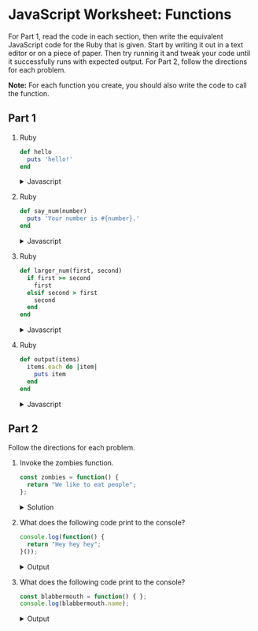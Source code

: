 # JavaScript Worksheet: Functions
For Part 1, read the code in each section, then write the equivalent JavaScript code for the Ruby that is given. Start by writing it out in a text editor or on a piece of paper. Then try running it and tweak your code until it successfully runs with expected output.
For Part 2, follow the directions for each problem.

**Note:** For each function you create, you should also write the code to call the function.

## Part 1
1. Ruby
    ```ruby
    def hello
      puts 'hello!'
    end
    ```

    <details>
    <summary>
    Javascript
    </summary>

    ```javascript
    const hello = function() { 
      console.log('hello!');
    }

    hello()
    ```

    </details>

2. Ruby
    ```ruby
    def say_num(number)
      puts 'Your number is #{number}.'
    end
    ```

    <details>
    <summary>
    Javascript
    </summary>

    ```javascript
    const sayNum = function (number) {
       console.log(`Your number is ${number}`);
     }
    
    sayNum(5)
    ```
    
    </details>

3. Ruby
    ```ruby
    def larger_num(first, second)
      if first >= second
        first
      elsif second > first
        second
      end
    end
    ```

    <details>
    <summary>
    Javascript
    </summary>

    ```javascript
    const largerNum = function (first, second) {
      if (first >= second) {
        return first
      } else {
        return second
      }
    }

    console.log(largerNum(5,7))
    console.log(largerNum(7,5))
    ```
    
    </details>

4. Ruby
    ```ruby
    def output(items)
      items.each do |item|
        puts item
      end
    end
    ```

    <details>
    <summary>
    Javascript
    </summary>

    ```javascript
    const output = function (items) {
      for (const i in items) {
        console.log(items[i]);  
      };
    }

    output([1,2,3])
    ```
    
    </details>


## Part 2
Follow the directions for each problem.
1. Invoke the zombies function.
    ```javascript
    const zombies = function() {
      return "We like to eat people";
    };
    ```

    <details>
    <summary>
    Solution
    </summary>

    ```javascript
    zombies()
    ```
    
    </details>

<!-- 1. Call the `square()` method on the `my_calculator` object.
  ```javascript
  const Calculator = function() {
    this.square = function(x) {
      return x * x;
    }
  };
  let my_calculator = new Calculator();
  ``` -->

2. What does the following code print to the console?
    ```javascript
    console.log(function() {
      return "Hey hey hey";
    }());
    ```

    <details>
    <summary>
    Output
    </summary>

    ```javascript
    Hey hey hey
    ```
    
    </details>

3. What does the following code print to the console?
    ```javascript
    const blabbermouth = function() { };
    console.log(blabbermouth.name);
    ```

    <details>
    <summary>
    Output
    </summary>

    ```javascript
    blabbermouth
    ```
    
    </details>